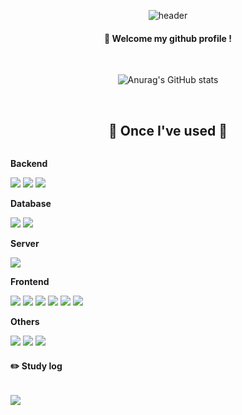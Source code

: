 <div align="center">

![header](https://capsule-render.vercel.app/api?type=Waving&color=ffe6e6&height=200&section=header&text=hansumin52978%20&fontSize=55&fontColor=de9d9d)

####  :wave: Welcome my github profile !

</br>

![Anurag's GitHub stats](https://github-readme-stats.vercel.app/api?username=hansumin52978&show_icons=true&theme=radical)

</br>

## :rocket: Once I've used :rocket:
<div style="display:flex; flex-direction:column; align-items:flex-start;">
    <!-- Backend -->
    <p><strong>Backend</strong></p>
    <div>
        <img src="https://img.shields.io/badge/Java-007396?style=for-the-badge&logo=Java&logoColor=white">
        <img src="https://img.shields.io/badge/Spring-6DB33F?style=for-the-badge&logo=Spring&logoColor=white">
        <img src="https://img.shields.io/badge/Spring Boot-6DB33F?style=for-the-badge&logo=spring boot&logoColor=white"> 
    </div>
    <!-- Database -->
    <p><strong>Database</strong></p>
    <div>
        <img src="https://img.shields.io/badge/oracle-F80000?style=for-the-badge&logo=oracle&logoColor=white">
        <img src="https://img.shields.io/badge/mysql-4479A1?style=for-the-badge&logo=mysql&logoColor=white"> 
    </div>
    <!-- Server -->
    <p><strong>Server</strong></p>
    <div>
        <img src="https://img.shields.io/badge/apache tomcat-F8DC75?style=for-the-badge&logo=apachetomcat&logoColor=black">
    </div>
    <!-- Frontend -->
    <p><strong>Frontend</strong></p>
    <div>
        <img src="https://img.shields.io/badge/html5-E34F26?style=flat-square&logo=html5&logoColor=white"> 
        <img src="https://img.shields.io/badge/css-1572B6?style=flat-square&logo=css3&logoColor=white"> 
        <img src="https://img.shields.io/badge/javascript-F7DF1E?style=flat-square&logo=javascript&logoColor=black">
        <img src="https://img.shields.io/badge/JSON-5b5b5b?style=flat-square&logo=JSON&logoColor=black">
        <img src="https://img.shields.io/badge/React-61DAFB?style=flat-square&logo=React&logoColor=black">
        <img src="https://img.shields.io/badge/bootstrap-7952B3?style=flat-square&logo=bootstrap&logoColor=white">
    </div>
    <!-- Others -->
    <p><strong>Others</strong></p>
    <div>
        <img src="https://img.shields.io/badge/GitHub-181717?style=flat-square&logo=GitHub&logoColor=white">
        <img src="https://img.shields.io/badge/gitkraken-179287?style=flat-square&logo=gitkraken&logoColor=white">
        <img src="https://img.shields.io/badge/python-3776AB?style=flat-square&logo=python&logoColor=white">
              
</div>

#### :pencil2: Study log
        
<a href="https://blog.naver.com/gkstnals2626"><img src="https://img.shields.io/badge/blog-20C997?style=flat-square&logo=Naver&logoColor=white"/></a>

</div>
</div>
